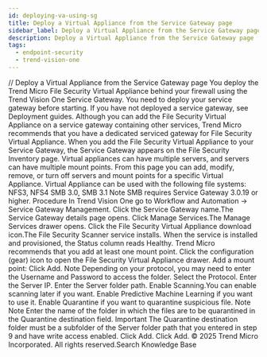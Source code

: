 ```yaml
---
id: deploying-va-using-sg
title: Deploy a Virtual Appliance from the Service Gateway page
sidebar_label: Deploy a Virtual Appliance from the Service Gateway page
description: Deploy a Virtual Appliance from the Service Gateway page
tags:
  - endpoint-security
  - trend-vision-one
---
```


/*<![CDATA[*/ $('#title').html($('meta[name=map-description]').attr('content')); /*]]>*/ Deploy a Virtual Appliance from the Service Gateway page You deploy the Trend Micro File Security Virtual Appliance behind your firewall using the Trend Vision One Service Gateway. You need to deploy your service gateway before starting. If you have not deployed a service gateway, see Deployment guides. Although you can add the File Security Virtual Appliance on a service gateway containing other services, Trend Micro recommends that you have a dedicated serviced gateway for File Security Virtual Appliance. When you add the File Security Virtual Appliance to your Service Gateway, the Service Gateway appears on the File Security Inventory page. Virtual appliances can have multiple servers, and servers can have multiple mount points. From this page you can add, modify, remove, or turn off servers and mount points for a specific Virtual Appliance. Virtual Appliance can be used with the following file systems: NFS3, NFS4 SMB 3.0, SMB 3.1 Note SMB requires Service Gateway 3.0.19 or higher. Procedure In Trend Vision One go to Workflow and Automation → Service Gateway Management. Click the Service Gateway name.The Service Gateway details page opens. Click Manage Services.The Manage Services drawer opens. Click the File Security Virtual Appliance download icon.The File Security Scanner service installs. When the service is installed and provisioned, the Status column reads Healthy. Trend Micro recommends that you add at least one mount point. Click the configuration (gear) icon to open the File Security Virtual Appliance drawer. Add a mount point: Click Add. Note Depending on your protocol, you may need to enter the Username and Password to access the folder. Select the Protocol. Enter the Server IP. Enter the Server folder path. Enable Scanning.You can enable scanning later if you want. Enable Predictive Machine Learning if you want to use it. Enable Quarantine if you want to quarantine suspicious file. Note Note Enter the name of the folder in which the files are to be quarantined in the Quarantine destination field. Important The Quarantine destination folder must be a subfolder of the Server folder path that you entered in step 9 and have write access enabled. Click Add. Click Add. © 2025 Trend Micro Incorporated. All rights reserved.Search Knowledge Base